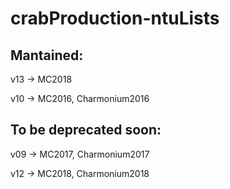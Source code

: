 # crabProduction-ntuLists

## Mantained:
v13 -> MC2018

v10 -> MC2016, Charmonium2016

## To be deprecated soon:
v09 -> MC2017, Charmonium2017

v12 -> MC2018, Charmonium2018
